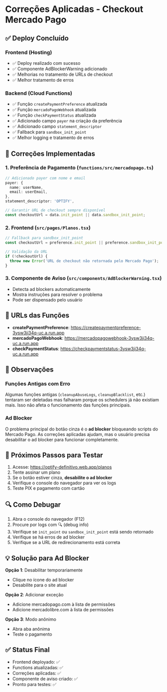 # Correções Aplicadas - Checkout Mercado Pago

## ✅ Deploy Concluído

### Frontend (Hosting)
- ✅ Deploy realizado com sucesso
- ✅ Componente AdBlockerWarning adicionado
- ✅ Melhorias no tratamento de URLs de checkout
- ✅ Melhor tratamento de erros

### Backend (Cloud Functions)
- ✅ Função `createPaymentPreference` atualizada
- ✅ Função `mercadoPagoWebhook` atualizada
- ✅ Função `checkPaymentStatus` atualizada
- ✅ Adicionado campo `payer` na criação da preferência
- ✅ Adicionado campo `statement_descriptor`
- ✅ Fallback para `sandbox_init_point`
- ✅ Melhor logging e tratamento de erros

## 🔧 Correções Implementadas

### 1. Preferência de Pagamento (`functions/src/mercadopago.ts`)
```typescript
// Adicionado payer com nome e email
payer: {
  name: userName,
  email: userEmail,
},
statement_descriptor: 'OPTIFY',

// Garantir URL de checkout sempre disponível
const checkoutUrl = data.init_point || data.sandbox_init_point;
```

### 2. Frontend (`src/pages/Planos.tsx`)
```typescript
// Fallback para sandbox_init_point
const checkoutUrl = preference.init_point || preference.sandbox_init_point;

// Validação da URL
if (!checkoutUrl) {
  throw new Error('URL de checkout não retornada pelo Mercado Pago');
}
```

### 3. Componente de Aviso (`src/components/AdBlockerWarning.tsx`)
- Detecta ad blockers automaticamente
- Mostra instruções para resolver o problema
- Pode ser dispensado pelo usuário

## 🚀 URLs das Funções

- **createPaymentPreference**: https://createpaymentpreference-3ysw3ji34q-uc.a.run.app
- **mercadoPagoWebhook**: https://mercadopagowebhook-3ysw3ji34q-uc.a.run.app
- **checkPaymentStatus**: https://checkpaymentstatus-3ysw3ji34q-uc.a.run.app

## 📝 Observações

### Funções Antigas com Erro
Algumas funções antigas (`cleanupAbuseLogs`, `cleanupBlacklist`, etc.) tentaram ser deletadas mas falharam porque os schedulers já não existiam mais. Isso não afeta o funcionamento das funções principais.

### Ad Blocker
O problema principal do botão cinza é o **ad blocker** bloqueando scripts do Mercado Pago. As correções aplicadas ajudam, mas o usuário precisa desabilitar o ad blocker para funcionar completamente.

## 🎯 Próximos Passos para Testar

1. Acesse: https://optify-definitivo.web.app/planos
2. Tente assinar um plano
3. Se o botão estiver cinza, **desabilite o ad blocker**
4. Verifique o console do navegador para ver os logs
5. Teste PIX e pagamento com cartão

## 🔍 Como Debugar

1. Abra o console do navegador (F12)
2. Procure por logs com 🔍 (debug info)
3. Verifique se `init_point` ou `sandbox_init_point` está sendo retornado
4. Verifique se há erros de ad blocker
5. Verifique se a URL de redirecionamento está correta

## 💡 Solução para Ad Blocker

**Opção 1**: Desabilitar temporariamente
- Clique no ícone do ad blocker
- Desabilite para o site atual

**Opção 2**: Adicionar exceção
- Adicione mercadopago.com à lista de permissões
- Adicione mercadolibre.com à lista de permissões

**Opção 3**: Modo anônimo
- Abra aba anônima
- Teste o pagamento

## ✅ Status Final

- Frontend deployado: ✅
- Functions atualizadas: ✅
- Correções aplicadas: ✅
- Componente de aviso criado: ✅
- Pronto para testes: ✅




